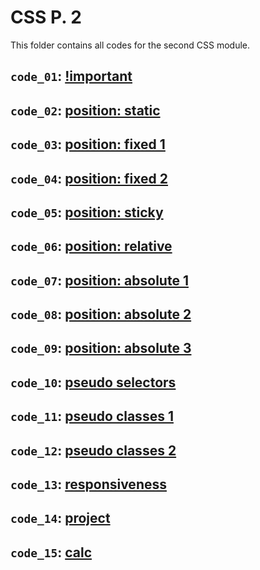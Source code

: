# CSS P. 2

This folder contains all codes for the second CSS module.

## `code_01`: [!important](https://github.com/paulaabro-tech/dc-lecture-codes/tree/main/lec_03/code_01)

## `code_02`: [position: static](https://github.com/paulaabro-tech/dc-lecture-codes/tree/main/lec_03/code_02)

## `code_03`: [position: fixed 1](https://github.com/paulaabro-tech/dc-lecture-codes/tree/main/lec_03/code_03)

## `code_04`: [position: fixed 2](https://github.com/paulaabro-tech/dc-lecture-codes/tree/main/lec_03/code_04)

## `code_05`: [position: sticky](https://github.com/paulaabro-tech/dc-lecture-codes/tree/main/lec_03/code_05)

## `code_06`: [position: relative](https://github.com/paulaabro-tech/dc-lecture-codes/tree/main/lec_03/code_06)

## `code_07`: [position: absolute 1](https://github.com/paulaabro-tech/dc-lecture-codes/tree/main/lec_03/code_07)

## `code_08`: [position: absolute 2](https://github.com/paulaabro-tech/dc-lecture-codes/tree/main/lec_03/code_08)

## `code_09`: [position: absolute 3](https://github.com/paulaabro-tech/dc-lecture-codes/tree/main/lec_03/code_09)

## `code_10`: [pseudo selectors](https://github.com/paulaabro-tech/dc-lecture-codes/tree/main/lec_03/code_10)

## `code_11`: [pseudo classes 1](https://github.com/paulaabro-tech/dc-lecture-codes/tree/main/lec_03/code_11)

## `code_12`: [pseudo classes 2](https://github.com/paulaabro-tech/dc-lecture-codes/tree/main/lec_03/code_12)

## `code_13`: [responsiveness](https://github.com/paulaabro-tech/dc-lecture-codes/tree/main/lec_03/code_13)

## `code_14`: [project](https://github.com/paulaabro-tech/dc-lecture-codes/tree/main/lec_03/code_14)

## `code_15`: [calc](https://github.com/paulaabro-tech/dc-lecture-codes/tree/main/lec_03/code_15)
